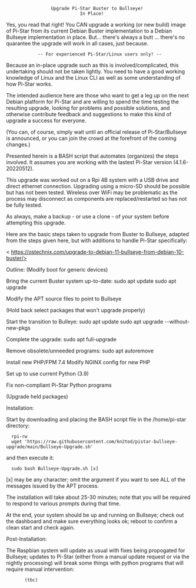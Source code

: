                     Upgrade Pi-Star Buster to Bullseye!
                                In Place!

Yes, you read that right! You CAN upgrade a working (or new build) image of Pi-Star
from its current Debian Buster implementation to a Debian Bullseye implementation
in place.  But... there's always a butt ... there's no quarantee the upgrade will
work in all cases, just because.

                -- For experienced Pi-Star/Linux users only! --

Because an in-place upgrade such as this is involved/complicated, this undertaking
should not be taken lightly.  You need to have a good working knowledge of Linux
and the Linux CLI as well as some understanding of how Pi-Star works.

The intended audience here are those who want to get a leg up on the next Debian
platform for Pi-Star and are willing to spend the time testing the resulting upgrade,
looking for problems and possible solutions, and otherwise contribute feedback and
suggestions to make this kind of upgrade a success for everyone.

(You can, of course, simply wait until an official release of Pi-Star/Bullseye is
announced, or you can join the crowd at the forefront of the coming changes.)

Presented herein is a BASH script that automates (organizes) the steps involved.
It assumes you are working with the lastest Pi-Star version (4.1.6-20220512).

This upgrade was worked out on a Rpi 4B system with a USB drive and direct ethernet
connection. Upgrading using a micro-SD should be possible but has not been tested.
Wireless over WiFi may be problematic as the process may disconnect as components
are replaced/restarted so has not be fully tested.

As always, make a backup - or use a clone - of your system before attempting this
upgrade.

Here are the basic steps taken to upgrade from Buster to Bullseye, adapted from the
steps given here, but with additions to handle Pi-Star specifically: 

   < https://ostechnix.com/upgrade-to-debian-11-bullseye-from-debian-10-buster/>

Outline:
   (Modify boot for generic devices)

   Bring the current Buster system up-to-date:
        sudo apt update
        sudo apt upgrade

   Modify the APT source files to point to Bullseye

   (Hold back select packages that won't upgrade properly)

   Start the transition to Bulleye:
        sudo apt update
        sudo apt upgrade --without-new-pkgs

   Complete the upgrade:
        sudo apt full-upgrade

   Remove obsolete/unneeded programs:
        sudo apt autoremove

   Install new PHP/FPM 7.4
   Modify NGINX config for new PHP

   Set up to use current Python (3.9)

   Fix non-compliant Pi-Star Python programs

   (Upgrade held packages)
   
Installation:

   Start by downloading and placing the BASH script file in the /home/pi-star 
   directory:

      rpi-rw
      wget 'https://raw.githubusercontent.com/kn2tod/pistar-bullseye-upgrade/main/Bullseye-Upgrade.sh'

   and then execute it:

      sudo bash Bullseye-Upgrade.sh [x]

   [x] may be any character; omit the argument if you want to see ALL of the 
   messages issued by the APT process.

   The installation will take about 25-30 minutes; note that you will be required
   to respond to various prompts during that time.

   At the end, your system should be up and running on Bullseye; check out the
   dashboard and make sure everything looks ok; reboot to confirm a clean start
   and check again.

Post-Installation:

   The Raspbian system will update as usual with fixes being propogated for 
   Bullseye; updates to Pi-Star (either from a manual update request or via the 
   nightly processing) will break some things with python programs that will 
   require manual intervention:

           (tbc)




